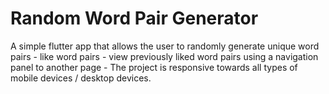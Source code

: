# Random Word Pair Generator 

A simple flutter app that allows the user to randomly generate unique word pairs - like word pairs - view previously liked word pairs using a navigation panel to another page - The project is responsive towards all types of mobile devices / desktop devices.
